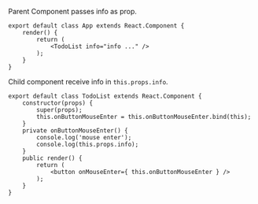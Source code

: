 
Parent Component passes info as prop.

```
export default class App extends React.Component {
	render() {
		return (
			<TodoList info="info ..." />	
		);
	}
}
```

Child component receive info in `this.props.info`.

```
export default class TodoList extends React.Component {
    constructor(props) {
        super(props);
        this.onButtonMouseEnter = this.onButtonMouseEnter.bind(this);
    }
    private onButtonMouseEnter() {
        console.log('mouse enter');
        console.log(this.props.info);
    }
    public render() {
        return (
            <button onMouseEnter={ this.onButtonMouseEnter } />
        );
    }
}
```